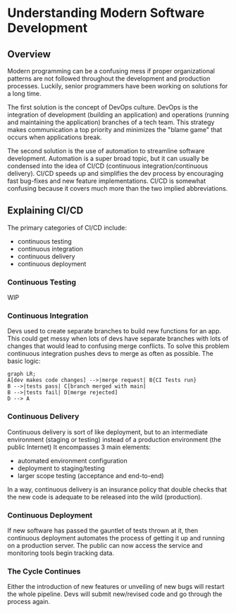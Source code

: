 # Understanding Modern Software Development

## Overview
Modern programming can be a confusing mess if proper organizational patterns are not followed throughout the development and production processes. Luckily, senior programmers have been working on solutions for a long time. 

The first solution is the concept of DevOps culture. DevOps is the integration of development (building an application) and operations (running and maintaining the application) branches of a tech team. This strategy makes communication a top priority and minimizes the "blame game" that occurs when applications break.

The second solution is the use of automation to streamline software development. Automation is a super broad topic, but it can usually be condensed into the idea of CI/CD (continuous integration/continuous delivery). CI/CD speeds up and simplifies the dev process by encouraging fast bug-fixes and new feature implementations. CI/CD is somewhat confusing because it covers much more than the two implied abbreviations.

## Explaining CI/CD
The primary categories of CI/CD include:

- continuous testing
- continuous integration
- continuous delivery
- continuous deployment

### Continuous Testing
WIP

### Continuous Integration
Devs used to create separate branches to build new functions for an app. This could get messy when lots of devs have separate branches with lots of changes that would lead to confusing merge conflicts. To solve this problem continuous integration pushes devs to merge as often as possible. The basic logic:
```mermaid
graph LR;
A[dev makes code changes] -->|merge request| B{CI Tests run}
B -->|tests pass| C[branch merged with main]
B -->|tests fail| D[merge rejected]
D --> A
```

### Continuous Delivery
Continuous delivery is sort of like deployment, but to an intermediate environment (staging or testing) instead of a production environment (the public Internet) It encompasses 3 main elements:

- automated environment configuration
- deployment to staging/testing
- larger scope testing (acceptance and end-to-end)

In a way, continuous delivery is an insurance policy that double checks that the new code is adequate to be released into the wild (production).

### Continuous Deployment
If new software has passed the gauntlet of tests thrown at it, then continuous deployment automates the process of getting it up and running on a production server. The public can now access the service and monitoring tools begin tracking data.

### The Cycle Continues
Either the introduction of new features or unveiling of new bugs will restart the whole pipeline. Devs will submit new/revised code and go through the process again.